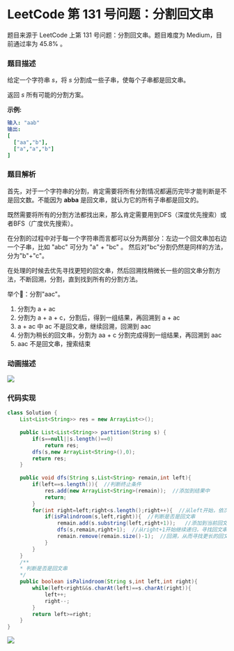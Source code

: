 # LeetCode 第 131 号问题：分割回文串


>


题目来源于 LeetCode 上第 131 号问题：分割回文串。题目难度为 Medium，目前通过率为 45.8% 。

### 题目描述

给定一个字符串 *s*，将 *s* 分割成一些子串，使每个子串都是回文串。

返回 *s* 所有可能的分割方案。

**示例:**

```yaml
输入: "aab"
输出:
[
  ["aa","b"],
  ["a","a","b"]
]
```

### 

### 题目解析

首先，对于一个字符串的分割，肯定需要将所有分割情况都遍历完毕才能判断是不是回文数。不能因为 **abba** 是回文串，就认为它的所有子串都是回文的。

既然需要将所有的分割方法都找出来，那么肯定需要用到DFS（深度优先搜索）或者BFS（广度优先搜索）。

在分割的过程中对于每一个字符串而言都可以分为两部分：左边一个回文串加右边一个子串，比如 "abc" 可分为 "a" + "bc" 。 然后对"bc"分割仍然是同样的方法，分为"b"+"c"。

在处理的时候去优先寻找更短的回文串，然后回溯找稍微长一些的回文串分割方法，不断回溯，分割，直到找到所有的分割方法。

举个🌰：分割"aac"。

1. 分割为 a + ac
2. 分割为 a + a + c，分割后，得到一组结果，再回溯到  a + ac
3. a + ac 中 ac 不是回文串，继续回溯，回溯到 aac
4. 分割为稍长的回文串，分割为 aa + c 分割完成得到一组结果，再回溯到 aac
5. aac 不是回文串，搜索结束



### 动画描述

![](<https://bucket-1257126549.cos.ap-guangzhou.myqcloud.com/blog/4r4mw.gif>)

### 代码实现

```java
class Solution {
    List<List<String>> res = new ArrayList<>();
    
    public List<List<String>> partition(String s) {
        if(s==null||s.length()==0)
            return res;
        dfs(s,new ArrayList<String>(),0);
        return res;
    }
    
    public void dfs(String s,List<String> remain,int left){
        if(left==s.length()){  //判断终止条件
            res.add(new ArrayList<String>(remain));  //添加到结果中
            return;
        }
        for(int right=left;right<s.length();right++){  //从left开始，依次判断left->right是不是回文串
            if(isPalindroom(s,left,right)){  //判断是否是回文串
                remain.add(s.substring(left,right+1));   //添加到当前回文串到list中
                dfs(s,remain,right+1);  //从right+1开始继续递归，寻找回文串
                remain.remove(remain.size()-1);  //回溯，从而寻找更长的回文串
            }
        }
    }
    /**
    * 判断是否是回文串
    */
    public boolean isPalindroom(String s,int left,int right){
        while(left<right&&s.charAt(left)==s.charAt(right)){
            left++;
            right--;
        }
        return left>=right;
    }
}
```



![](https://bucket-1257126549.cos.ap-guangzhou.myqcloud.com/blog/fz0rq.png)